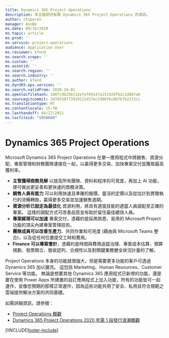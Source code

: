 ```yaml
---
title: Dynamics 365 Project Operations
description: 本主題提供有關 Dynamics 365 Project Operations 的資訊。
author: stsporen
manager: AnnBe
ms.date: 09/16/2020
ms.topic: article
ms.prod: ''
ms.service: project-operations
audience: Application User
ms.reviewer: kfend
ms.search.scope: ''
ms.custom: ''
ms.assetid: ''
ms.search.region: ''
ms.search.industry: ''
ms.author: kfend
ms.dyn365.ops.version: ''
ms.search.validFrom: 2020-10-01
ms.openlocfilehash: 108fc9b25b112e7af69147a151929fb2c2d887a6
ms.sourcegitcommit: 3d78338773929121d17ec3386f6cb67bfb2272cc
ms.translationtype: HT
ms.contentlocale: zh-TW
ms.lasthandoff: 04/27/2021
ms.locfileid: "5950660"
---
```

# <a name="dynamics-365-project-operations"></a>Dynamics 365 Project Operations

Microsoft Dynamics 365 Project Operations 在單一應用程式中將銷售、資源分配、專案管理和財務團隊連接在一起，以贏得更多交易、加快專案交付並獲取最高獲利率。

-   **主管獲得商務見解** 以提高所有團隊、資料和程序的可見度，再加上 AI 功能，便可做出更妥善和更快速的商務決策。
-   **銷售人員有能力** 可以利用快速且準確的報價、靈活的定價以及從估計到貫徹執行的流暢轉換，贏得更多交易並加速銷售週期。
-   **資源分析已設定為最佳化** 資源利用，將具有適當技能的適當人員調配至正確的專案。 這樣的調配方式可改善品質並有助於留住最佳績效人員。
-   **專案經理可以加速** 專案交付，憑藉的是採用熟悉、易用的 Microsoft Project 功能的頂尖內建專案管理技術。
-   **團隊成員可以改善生產力**、共同作業和可見度 (藉由與 Microsoft Teams 整合)，以及從任何位置提交工時和費用。
-   **Finance 可以專案會計**，憑藉的是時間與費用追蹤治理、專案成本估算、預算規劃、發票開立、營收認列、合規性以及對關鍵業務健全狀況計量的了解。

Project Operations 本身的功能就很強大，但是需要更多功能的客戶可透過 Dynamics 365 加以擴充。 這包括 Marketing、Human Resources、Customer Service 等功能。 無論是想要其他 Dynamics 365 應用程式已新增的功能，還是要在使用 Power Apps 所建置的自訂應用程式上加入功能，所有的功能皆可一起運作，並像您預期的那樣正常運作，因為這些功能共用了安全、私用且符合規範之雲端提供解決方案的共同基礎。

如需詳細資訊，請參閱：

- [Project Operations 概觀](https://dynamics.microsoft.com/en-us/project-operations/overview/)
- [Dynamics 365 Project Operations 2020 年第 1 段發行浪潮概觀](/dynamics365-release-plan/2020wave1/dynamics365-project-operations/)



[!INCLUDE[footer-include](includes/footer-banner.md)]
